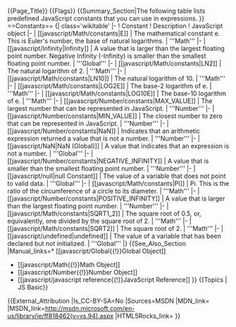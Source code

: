 {{Page_Title}}
{{Flags}}
{{Summary_Section|The following table lists predefined JavaScript constants that you can use in expressions.
}}
==Constants==
{| class='wikitable'
|-
! Constant
! Description
! JavaScript object
|-
| [[javascript/Math/constants|E]]
| The mathematical constant e. This is Euler's number, the base of natural logarithms.
| '''Math'''
|-
| [[javascript/Infinity|Infinity]]
| A value that is larger than the largest floating point number. Negative Infinity (-Infinity) is smaller than the smallest floating point number.
| '''Global'''
|-
| [[javascript/Math/constants|LN2]]
| The natural logarithm of 2.
| '''Math'''
|-
| [[javascript/Math/constants|LN10]]
| The natural logarithm of 10.
| '''Math'''
|-
| [[javascript/Math/constants|LOG2E]]
| The base-2 logarithm of e.
| '''Math'''
|-
| [[javascript/Math/constants|LOG10E]]
| The base-10 logarithm of e.
| '''Math'''
|-
| [[javascript/Number/constants|MAX_VALUE]]
| The largest number that can be represented in JavaScript.
| '''Number'''
|-
| [[javascript/Number/constants|MIN_VALUE]]
| The closest number to zero that can be represented in JavaScript.
| '''Number'''
|-
| [[javascript/Number/constants|NaN]]
| Indicates that an arithmetic expression returned a value that is not a number.
| '''Number'''
|-
| [[javascript/NaN|NaN (Global)]]
| A value that indicates that an expression is not a number.
| '''Global'''
|-
| [[javascript/Number/constants|NEGATIVE_INFINITY]]
| A value that is smaller than the smallest floating point number.
| '''Number'''
|-
| [[javascript/null|null Constant]]
| The value of a variable that does not point to valid data.
| '''Global'''
|-
| [[javascript/Math/constants|PI]]
| Pi. This is the ratio of the circumference of a circle to its diameter.
| '''Math'''
|-
| [[javascript/Number/constants|POSITIVE_INFINITY]]
| A value that is larger than the largest floating point number.
| '''Number'''
|-
| [[javascript/Math/constants|SQRT1_2]]
| The square root of 0.5, or, equivalently, one divided by the square root of 2.
| '''Math'''
|-
| [[javascript/Math/constants|SQRT2]]
| The square root of 2.
| '''Math'''
|-
| [[javascript/undefined|undefined]]
| The value of a variable that has been declared but not initialized.
| '''Global'''
|}
{{See_Also_Section
|Manual_links=* [[javascript/Global{{!}}Global Object]]
* [[javascript/Math{{!}}Math Object]]
* [[javascript/Number{{!}}Number Object]]
* [[javascript/javascript reference{{!}}JavaScript Reference]]
}}
{{Topics | JS Basic}}

{{External_Attribution
|Is_CC-BY-SA=No
|Sources=MSDN
|MDN_link=
|MSDN_link=http://msdn.microsoft.com/en-us/library/ie/ff818462(v=vs.94).aspx
|HTML5Rocks_link=
}}